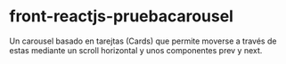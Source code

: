 # front-reactjs-pruebacarousel

Un carousel basado en tarejtas (Cards) que permite moverse a través de estas mediante un scroll horizontal y unos componentes prev y next.
